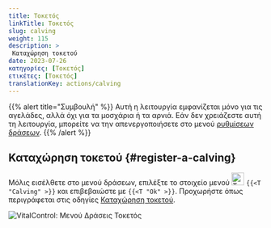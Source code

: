 ```yaml
---
title: Τοκετός
linkTitle: Τοκετός
slug: calving
weight: 115
description: >
 Καταχώρηση τοκετού
date: 2023-07-26
κατηγορίες: [Τοκετός]
ετικέτες: [Τοκετός]
translationKey: actions/calving
---
```

{{% alert title="Συμβουλή" %}}
Αυτή η λειτουργία εμφανίζεται μόνο για τις αγελάδες, αλλά όχι για τα μοσχάρια ή τα αρνιά.
Εάν δεν χρειάζεστε αυτή τη λειτουργία, μπορείτε να την απενεργοποιήσετε στο μενού [ρυθμίσεων δράσεων](../setting/).
{{% /alert %}}

## Καταχώρηση τοκετού {#register-a-calving}

Μόλις εισέλθετε στο μενού δράσεων, επιλέξτε το στοιχείο μενού <img src="/icons/actions/calving.svg" width="25" align="bottom" alt="Τοκετός"  alt="Τοκετός"/> `{{<T "Calving" >}}` και επιβεβαιώστε με `{{<T "Ok" >}}`. Προχωρήστε όπως περιγράφεται στις οδηγίες [Καταχώρηση τοκετού](/el/docs/new/calving/).

   ![VitalControl: Μενού Δράσεις Τοκετός](../images/calving.png "Τοκετός")
